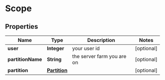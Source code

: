 
# Scope

## Properties
Name | Type | Description | Notes
------------ | ------------- | ------------- | -------------
**user** | **Integer** | your user id |  [optional]
**partitionName** | **String** | the server farm you are on |  [optional]
**partition** | [**Partition**](Partition.md) |  |  [optional]



